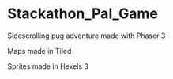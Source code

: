 # Stackathon_Pal_Game

Sidescrolling pug adventure made with Phaser 3

Maps made in Tiled

Sprites made in Hexels 3
